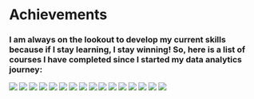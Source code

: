 # Achievements
### I am always on the lookout to develop my current skills because if I stay learning, I stay winning! So, here is a list of courses I have completed since I started my data analytics journey: 

<img src="images/google_cert.png?raw=true"/>

<img src="images/Capstone_project.png?raw=true"/>

<img src="images/data_analysis_R.png?raw=true"/> 

<img src="images/nano_cert.png?raw=true"/> 

<img src="images/share_data.png?raw=true"/> 

<img src="images/analyze_data.png?raw=true"/> 

<img src="images/process_data.png?raw=true"/> 

<img src="images/prepare_data.png?raw=true"/> 

<img src="images/ask_questions.png?raw=true"/> 

<img src="images/foundations.png?raw=true"/>

<img src="images/forage.png?raw=true"/> 

<img src="images/data_modeling.png?raw=true"/> 

<img src="images/matplotlib_cert.png?raw=true"/>

<img src="images/numpy_cert.png?raw=true"/> 

<img src="images/dphi_pandas.png?raw=true"/>

<img src="images/python_basics.png?raw=true"/>
